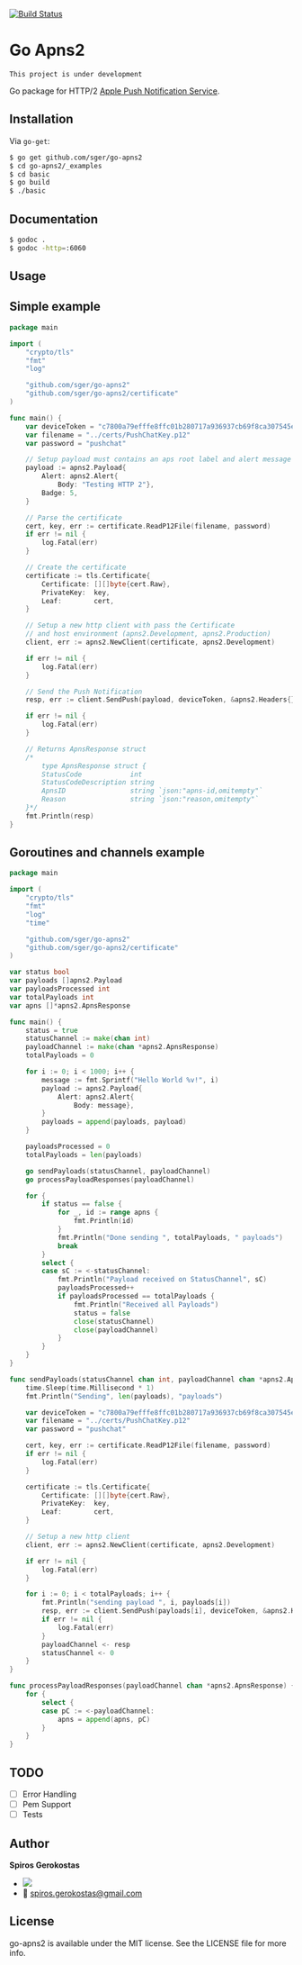[![Build Status](https://travis-ci.org/sger/go-apns2.svg?branch=master)](https://travis-ci.org/sger/go-apns2)

# Go Apns2
	This project is under development

Go package for HTTP/2 [Apple Push Notification Service](https://developer.apple.com/library/ios/documentation/NetworkingInternet/Conceptual/RemoteNotificationsPG/Chapters/ApplePushService.html).

## Installation

 Via `go-get`:

```sh
$ go get github.com/sger/go-apns2
$ cd go-apns2/_examples
$ cd basic
$ go build
$ ./basic
```

## Documentation

```sh
$ godoc .
$ godoc -http=:6060
```

## Usage

## Simple example

```go
package main

import (
	"crypto/tls"
	"fmt"
	"log"

	"github.com/sger/go-apns2"
	"github.com/sger/go-apns2/certificate"
)

func main() {
	var deviceToken = "c7800a79efffe8ffc01b280717a936937cb69f8ca307545eb6983c60f12e167a"
	var filename = "../certs/PushChatKey.p12"
	var password = "pushchat"

	// Setup payload must contains an aps root label and alert message
	payload := apns2.Payload{
		Alert: apns2.Alert{
			Body: "Testing HTTP 2"},
		Badge: 5,
	}

	// Parse the certificate
	cert, key, err := certificate.ReadP12File(filename, password)
	if err != nil {
		log.Fatal(err)
	}

	// Create the certificate
	certificate := tls.Certificate{
		Certificate: [][]byte{cert.Raw},
		PrivateKey:  key,
		Leaf:        cert,
	}

	// Setup a new http client with pass the Certificate
	// and host environment (apns2.Development, apns2.Production)
	client, err := apns2.NewClient(certificate, apns2.Development)

	if err != nil {
		log.Fatal(err)
	}

	// Send the Push Notification
	resp, err := client.SendPush(payload, deviceToken, &apns2.Headers{})

	if err != nil {
		log.Fatal(err)
	}

	// Returns ApnsResponse struct
	/*
		type ApnsResponse struct {
		StatusCode            int
		StatusCodeDescription string
		ApnsID                string `json:"apns-id,omitempty"`
		Reason                string `json:"reason,omitempty"`
	}*/
	fmt.Println(resp)
}
```

## Goroutines and channels example

```go
package main

import (
	"crypto/tls"
	"fmt"
	"log"
	"time"

	"github.com/sger/go-apns2"
	"github.com/sger/go-apns2/certificate"
)

var status bool
var payloads []apns2.Payload
var payloadsProcessed int
var totalPayloads int
var apns []*apns2.ApnsResponse

func main() {
	status = true
	statusChannel := make(chan int)
	payloadChannel := make(chan *apns2.ApnsResponse)
	totalPayloads = 0

	for i := 0; i < 1000; i++ {
		message := fmt.Sprintf("Hello World %v!", i)
		payload := apns2.Payload{
			Alert: apns2.Alert{
				Body: message},
		}
		payloads = append(payloads, payload)
	}

	payloadsProcessed = 0
	totalPayloads = len(payloads)

	go sendPayloads(statusChannel, payloadChannel)
	go processPayloadResponses(payloadChannel)

	for {
		if status == false {
			for _, id := range apns {
				fmt.Println(id)
			}
			fmt.Println("Done sending ", totalPayloads, " payloads")
			break
		}
		select {
		case sC := <-statusChannel:
			fmt.Println("Payload received on StatusChannel", sC)
			payloadsProcessed++
			if payloadsProcessed == totalPayloads {
				fmt.Println("Received all Payloads")
				status = false
				close(statusChannel)
				close(payloadChannel)
			}
		}
	}
}

func sendPayloads(statusChannel chan int, payloadChannel chan *apns2.ApnsResponse) {
	time.Sleep(time.Millisecond * 1)
	fmt.Println("Sending", len(payloads), "payloads")

	var deviceToken = "c7800a79efffe8ffc01b280717a936937cb69f8ca307545eb6983c60f12e167a"
	var filename = "../certs/PushChatKey.p12"
	var password = "pushchat"

	cert, key, err := certificate.ReadP12File(filename, password)
	if err != nil {
		log.Fatal(err)
	}

	certificate := tls.Certificate{
		Certificate: [][]byte{cert.Raw},
		PrivateKey:  key,
		Leaf:        cert,
	}

	// Setup a new http client
	client, err := apns2.NewClient(certificate, apns2.Development)

	if err != nil {
		log.Fatal(err)
	}

	for i := 0; i < totalPayloads; i++ {
		fmt.Println("sending payload ", i, payloads[i])
		resp, err := client.SendPush(payloads[i], deviceToken, &apns2.Headers{})
		if err != nil {
			log.Fatal(err)
		}
		payloadChannel <- resp
		statusChannel <- 0
	}
}

func processPayloadResponses(payloadChannel chan *apns2.ApnsResponse) {
	for {
		select {
		case pC := <-payloadChannel:
			apns = append(apns, pC)
		}
	}
}
```

## TODO
- [ ] Error Handling
- [ ] Pem Support
- [ ] Tests

Author
-----

__Spiros Gerokostas__ 

- [![](https://img.shields.io/badge/twitter-sger-brightgreen.svg)](https://twitter.com/sger) 
- :email: spiros.gerokostas@gmail.com

License
-----

go-apns2 is available under the MIT license. See the LICENSE file for more info.

